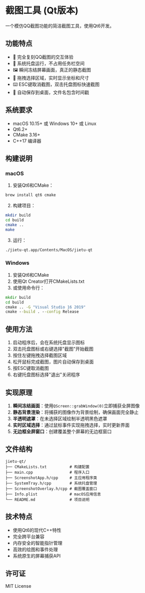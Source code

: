 # 截图工具 (Qt版本)

一个模仿QQ截图功能的简洁截图工具，使用Qt6开发。

## 功能特点

- 🎯 完全复刻QQ截图的交互体验
- 📱 系统托盘运行，不占用任务栏空间
- 🖼️ 瞬间冻结屏幕画面，真正的静态截图
- 🎨 拖拽选择区域，实时显示坐标和尺寸
- ⌨️ ESC键取消截图，双击托盘图标快速截图
- 💾 自动保存到桌面，文件名包含时间戳

## 系统要求

- macOS 10.15+ 或 Windows 10+ 或 Linux
- Qt6.2+
- CMake 3.16+
- C++17 编译器

## 构建说明

### macOS

1. 安装Qt6和CMake：
```bash
brew install qt6 cmake
```

2. 构建项目：
```bash
mkdir build
cd build
cmake ..
make
```

3. 运行：
```bash
./jietu-qt.app/Contents/MacOS/jietu-qt
```

### Windows

1. 安装Qt6和CMake
2. 使用Qt Creator打开CMakeLists.txt
3. 或使用命令行：
```cmd
mkdir build
cd build
cmake .. -G "Visual Studio 16 2019"
cmake --build . --config Release
```

## 使用方法

1. 启动程序后，会在系统托盘显示图标
2. 双击托盘图标或右键选择"截图"开始截图
3. 按住左键拖拽选择截图区域
4. 松开鼠标完成截图，图片自动保存到桌面
5. 按ESC键取消截图
6. 右键托盘图标选择"退出"关闭程序

## 实现原理

1. **瞬间冻结画面**：使用`QScreen::grabWindow(0)`立即捕获全屏图像
2. **静态背景渲染**：将捕获的图像作为背景绘制，确保画面完全静止
3. **半透明遮罩**：在未选择区域绘制半透明黑色遮罩
4. **实时区域选择**：通过鼠标事件实现拖拽选择，实时更新界面
5. **无边框全屏窗口**：创建覆盖整个屏幕的无边框窗口

## 文件结构

```
jietu-qt/
├── CMakeLists.txt          # 构建配置
├── main.cpp                # 程序入口
├── ScreenshotApp.h/cpp     # 主应用程序类
├── SystemTray.h/cpp        # 系统托盘管理
├── ScreenshotOverlay.h/cpp # 截图覆盖窗口
├── Info.plist              # macOS应用信息
└── README.md               # 项目说明
```

## 技术特点

- 使用Qt6的现代C++特性
- 完全跨平台兼容
- 内存安全的智能指针管理
- 高效的绘图和事件处理
- 系统原生的屏幕捕获API

## 许可证

MIT License 